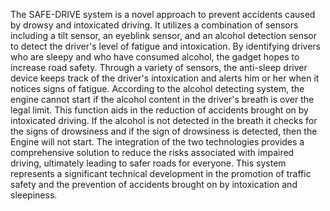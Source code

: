 The SAFE-DRIVE system is a novel approach to prevent accidents caused by drowsy and 
intoxicated driving. It utilizes a combination of sensors including a tilt sensor, an eyeblink sensor, 
and an alcohol detection sensor to detect the driver's level of fatigue and intoxication.
By identifying drivers who are sleepy and who have consumed alcohol, the gadget hopes to 
increase road safety. Through a variety of sensors, the anti-sleep driver device keeps track of the 
driver's intoxication and alerts him or her when it notices signs of fatigue. According to the alcohol 
detecting system, the engine cannot start if the alcohol content in the driver's breath is over the 
legal limit. This function aids in the reduction of accidents brought on by intoxicated driving. If 
the alcohol is not detected in the breath it checks for the signs of drowsiness and if the sign of 
drowsiness is detected, then the Engine will not start. The integration of the two technologies 
provides a comprehensive solution to reduce the risks associated with impaired driving, ultimately 
leading to safer roads for everyone.
This system represents a significant technical development in the promotion of traffic safety and 
the prevention of accidents brought on by intoxication and sleepiness.

